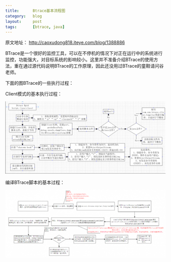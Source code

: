 ```yaml
---
title:      Btrace基本流程图 
category:   blog
layout:     post
tags:       [btrace, java]
---
```


原文地址： <http://caoxudong818.iteye.com/blog/1388886>

BTrace是一个很好的监控工具，可以在不停机的情况下对正在运行中的系统进行监控，功能强大，对目标系统的影响较小。这里并不准备介绍BTrace的使用方法，重在通过源代码说明BTrace的工作原理，因此还没用过BTrace的童鞋请问谷老师。

下面的图BTrace的一些执行过程：

Client模式的基本执行过程：

![Figure 1 "Client Mode"][1]

编译BTrace脚本的基本过程：

![Figure 2 "Compile Script"][2]




[1]:    /image/btrace_process_fig1.png
[2]:    /image/btrace_process_fig2.png
